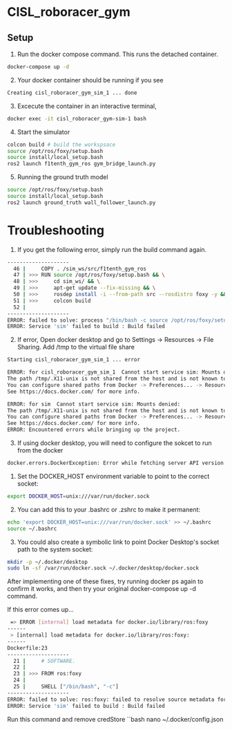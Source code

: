 # CISL_roboracer_gym
## Setup

1. Run the docker compose command. This runs the detached container. 
```bash
docker-compose up -d
```

2. Your docker container should be running if you see
```bash
Creating cisl_roboracer_gym_sim_1 ... done
```

3. Excecute the container in an interactive terminal,
```bash
docker exec -it cisl_roboracer_gym-sim-1 bash
```
4. Start the simulator
```bash
colcon build # build the workspsace
source /opt/ros/foxy/setup.bash
source install/local_setup.bash
ros2 launch f1tenth_gym_ros gym_bridge_launch.py
```

5. Running the ground truth model
```bash
source /opt/ros/foxy/setup.bash
source install/local_setup.bash
ros2 launch ground_truth wall_follower_launch.py
```

# Troubleshooting

1. If you get the following error, simply run the build command again.
```bash
--------------------
  46 |     COPY . /sim_ws/src/f1tenth_gym_ros
  47 | >>> RUN source /opt/ros/foxy/setup.bash && \
  48 | >>>     cd sim_ws/ && \
  49 | >>>     apt-get update --fix-missing && \
  50 | >>>     rosdep install -i --from-path src --rosdistro foxy -y && \
  51 | >>>     colcon build
  52 |     
--------------------
ERROR: failed to solve: process "/bin/bash -c source /opt/ros/foxy/setup.bash &&     cd sim_ws/ &&     apt-get update --fix-missing &&     rosdep install -i --from-path src --rosdistro foxy -y &&     colcon build" did not complete successfully: exit code: 1
ERROR: Service 'sim' failed to build : Build failed
```
2. If error, Open docker desktop and go to Settings → Resources → File Sharing. Add /tmp to the virtual file share
```bash
Starting cisl_roboracer_gym_sim_1 ... error

ERROR: for cisl_roboracer_gym_sim_1  Cannot start service sim: Mounts denied: 
The path /tmp/.X11-unix is not shared from the host and is not known to Docker.
You can configure shared paths from Docker -> Preferences... -> Resources -> File Sharing.
See https://docs.docker.com/ for more info.

ERROR: for sim  Cannot start service sim: Mounts denied: 
The path /tmp/.X11-unix is not shared from the host and is not known to Docker.
You can configure shared paths from Docker -> Preferences... -> Resources -> File Sharing.
See https://docs.docker.com/ for more info.
ERROR: Encountered errors while bringing up the project.
```
3. If using docker desktop, you will need to configure the sokcet to run from the docker 
```bash
docker.errors.DockerException: Error while fetching server API version: ('Connection aborted.', ConnectionRefusedError(111, 'Connection refused'))
```
1. Set the DOCKER_HOST environment variable to point to the correct socket:
```bash
export DOCKER_HOST=unix:///var/run/docker.sock
```

2. You can add this to your .bashrc or .zshrc to make it permanent:
```bash
echo 'export DOCKER_HOST=unix:///var/run/docker.sock' >> ~/.bashrc
source ~/.bashrc
```

3. You could also create a symbolic link to point Docker Desktop's socket path to the system socket:
```bash
mkdir -p ~/.docker/desktop
sudo ln -sf /var/run/docker.sock ~/.docker/desktop/docker.sock
```

After implementing one of these fixes, try running docker ps again to confirm it works, and then try your original docker-compose up -d command.

If this error comes up...

```bash
 => ERROR [internal] load metadata for docker.io/library/ros:foxy                                                                            0.2s
------
 > [internal] load metadata for docker.io/library/ros:foxy:
------
Dockerfile:23
--------------------
  21 |     # SOFTWARE.
  22 |     
  23 | >>> FROM ros:foxy
  24 |     
  25 |     SHELL ["/bin/bash", "-c"]
--------------------
ERROR: failed to solve: ros:foxy: failed to resolve source metadata for docker.io/library/ros:foxy: error getting credentials - err: exec: "docker-credential-desktop": executable file not found in $PATH, out: ``
ERROR: Service 'sim' failed to build : Build failed
```
Run this command and remove credStore
``bash
nano ~/.docker/config.json
```
